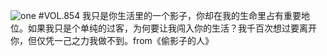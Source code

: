 ![one](http://image.wufazhuce.com/Fv95FwA-bulGcw-CpP3hOpJghoxM)
#VOL.854
我只是你生活里的一个影子，你却在我的生命里占有重要地位。如果我只是个单纯的过客，为何要让我闯入你的生活？我千百次想过要离开你，但仅凭一己之力我做不到。from《偷影子的人》